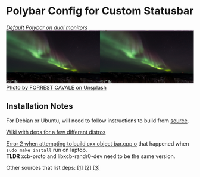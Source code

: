 # Polybar Config for Custom Statusbar

*Default Polybar on dual monitors*
![ ](screenshot_dual.png)
[Photo by FORREST CAVALE on Unsplash](https://unsplash.com/photos/jwIk4Z3Msi4)

## Installation Notes
For Debian or Ubuntu, will need to follow instructions to build from [source](https://github.com/jaagr/polybar).

[Wiki with deps for a few different distros](https://github.com/jaagr/polybar/wiki/Compiling)

[Error 2 when attempting to build cxx object bar.cpp.o](https://github.com/jaagr/polybar/issues/644)
that happened when `sudo make install` run on laptop.  
**TLDR** xcb-proto and libxcb-randr0-dev need to be the same version.

Other sources that list deps: 
[[1]](https://medium.com/@tatianaensslin/install-polybar-in-3-steps-on-debian-stretch-c64ab6157fb1)
[[2]](https://github.com/jaagr/polybar/issues/650)
[[3]](https://github.com/jaagr/polybar/issues/367)
